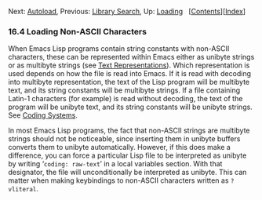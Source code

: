 

Next: [Autoload](Autoload.html), Previous: [Library Search](Library-Search.html), Up: [Loading](Loading.html)   \[[Contents](index.html#SEC_Contents "Table of contents")]\[[Index](Index.html "Index")]

### 16.4 Loading Non-ASCII Characters

When Emacs Lisp programs contain string constants with non-ASCII characters, these can be represented within Emacs either as unibyte strings or as multibyte strings (see [Text Representations](Text-Representations.html)). Which representation is used depends on how the file is read into Emacs. If it is read with decoding into multibyte representation, the text of the Lisp program will be multibyte text, and its string constants will be multibyte strings. If a file containing Latin-1 characters (for example) is read without decoding, the text of the program will be unibyte text, and its string constants will be unibyte strings. See [Coding Systems](Coding-Systems.html).

In most Emacs Lisp programs, the fact that non-ASCII strings are multibyte strings should not be noticeable, since inserting them in unibyte buffers converts them to unibyte automatically. However, if this does make a difference, you can force a particular Lisp file to be interpreted as unibyte by writing ‘`coding: raw-text`’ in a local variables section. With that designator, the file will unconditionally be interpreted as unibyte. This can matter when making keybindings to non-ASCII characters written as `?vliteral`.
